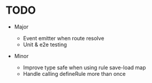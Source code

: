 # TODO

- Major
    - Event emitter when route resolve
    - Unit & e2e testing

- Minor
    - Improve type safe when using rule save-load map
    - Handle calling defineRule more than once